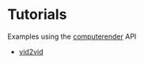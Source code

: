 # Tutorials
Examples using the [computerender](https://computerender.com) API

- [vid2vid](python/vid2vid)
